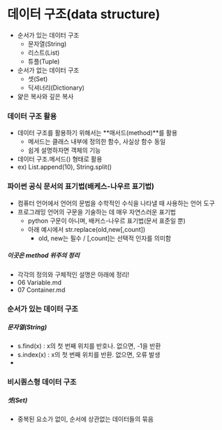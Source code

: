 # 데이터 구조(data structure)
- 순서가 있는 데이터 구조
  - 문자열(String)
  - 리스트(List)
  - 튜플(Tuple)
- 순서가 없는 데이터 구조
  - 셋(Set)
  - 딕셔너리(Dictionary)
- 얉은 복사와 깊은 복사

### 데이터 구조 활용
- 데이터 구조를 활용하기 위해서는 **매서드(method)**를 활용
  - 메서드는 클래스 내부에 정의한 함수, 사실상 함수 동일
  - 쉽게 설명하자면 객체의 기능
- 데이터 구조.메서드() 형태로 활용
- ex) List.append(10), String.split()

### 파이썬 공식 문서의 표기법(배케스-나우르 표기법)
- 컴퓨터 언어에서 언어의 문법을 수학적인 수식을 나타낼 때 사용하는 언어 도구
- 프로그래밍 언어의 구문을 기술하는 데 매우 자연스러운 표기법
  - python 구문이 아니며, 배커스-나우르 표기법(문서 표준일 뿐)
  - 아래 예시에서 str.replace(old,new[,count])
    - old, new는 필수 / [,count]는 선택적 인자를 의미함

##### 이곳은 method 위주의 정리
- 각각의 정의와 구체적인 설명은 아래에 정리!
- 06 Variable.md
- 07 Container.md

### 순서가 있는 데이터 구조
##### 문자열(String)
- s.find(x) : x의 첫 번째 위치를 반호나. 없으면, -1을 반환
- s.index(x) : x의 첫 번째 위치를 반환. 없으면, 오류 발생
- 

### 비시퀀스형 데이터 구조
##### 셋(Set)
- 중복된 요소가 없이, 순서에 상관없는 데이터들의 묶음
